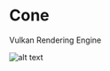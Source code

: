 # Cone
Vulkan Rendering Engine

![alt text](https://media1.giphy.com/media/r66NsJcfO4fbPP2iEL/giphy.gif?cid=790b7611c8586973407e244e0c3c8855a5770f1733b82a43&rid=giphy.gif)
